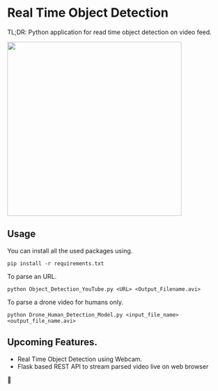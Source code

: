 # Real Time Object Detection
TL;DR: Python application for read time object detection on video feed.

<img src="https://raw.githubusercontent.com/akash-agni/Real-Time-Object-Detection/main/img1.jpg" width="400">

## Usage
You can install all the used packages using.

```pip install -r requirements.txt```

To parse an URL.

```python Object_Detection_YouTube.py <URL> <Output_Filename.avi>```

To parse a drone video for humans only.

```python Drone_Human_Detection_Model.py <input_file_name> <output_file_name.avi>```

## Upcoming Features.
<ul>
    <li>Real Time Object Detection using Webcam.</li>
    <li>Flask based REST API to stream parsed video live on web browser</li>
</ul>

:blue_heart:
